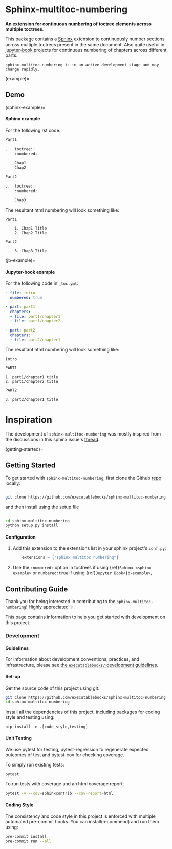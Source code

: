 # Sphinx-multitoc-numbering

**An extension for continuous numbering of toctree elements across multiple toctrees**.

This package contains a [Sphinx](http://www.sphinx-doc.org/en/master/) extension to continuously number sections across multiple toctrees present in the same document. Also quite useful in [jupyter-book](https://jupyterbook.org/) projects for continuous numbering of chapters across different parts.

```{warning}
sphinx-multitoc-numbering is in an active development stage and may change rapidly.
```

(example)=
## Demo

(sphinx-example)=
#### Sphinx example

For the following rst code:

```python
Part1

..  toctree::
    :numbered:

    Chap1
    Chap2

Part2

..  toctree::
    :numbered:

    Chap3
```
The resultant html numbering will look something like:


```
Part1

    1. Chap1 Title
    2. Chap2 Title

Part2

    3. Chap3 Title
```

(jb-example)=
#### Jupyter-book example

For the following code in `_toc.yml`:

```yaml
- file: intro
  numbered: true

- part: part1
  chapters:
  - file: part1/chapter1
  - file: part1/chapter2

- part: part2
  chapters:
  - file: part2/chapter1
```

The resultant html numbering will look something like:


```
Intro

PART1

1. part1/chapter1 title
2. part1/chapter2 title

PART2

3. part2/chapter1 title
```


# Inspiration

The development of `sphinx-multitoc-numbering` was mostly inspired from the discussions in this sphinx issue's [thread](https://github.com/sphinx-doc/sphinx/issues/3357).

(getting-started)=
## Getting Started

To get started with `sphinx-multitoc-numbering`, first clone the Github [repo](https://github.com/executablebooks/sphinx-multitoc-numbering) locally:

```bash

git clone https://github.com/executablebooks/sphinx-multitoc-numbering
```
and then install using the setup file

```bash

cd sphinx-multitoc-numbering
python setup.py install
```

#### Configuration

1. Add this extension to the extensions list in your sphinx project's `conf.py`:

    ```python
        extensions = ["sphinx_multitoc_numbering"]
    ```

2. Use the `:numbered:` option in toctrees  if using {ref}`Sphinx <sphinx-example>` or `numbered:true` if using {ref}`Jupyter Book<jb-example>`,

## Contributing Guide

Thank you for being interested in contributing to the `sphinx-multitoc-numbering`! Highly appreciated ✨.

This page contains information to help you get started with development on this project.

### Development

#### Guidelines

For information about development conventions, practices, and infrastructure, please see [the `executablebooks/` development guidelines](https://github.com/executablebooks/.github/blob/master/CONTRIBUTING.md).

#### Set-up

Get the source code of this project using git:

```bash
git clone https://github.com/executablebooks/sphinx-multitoc-numbering
cd sphinx-multitoc-numbering
```

Install all the dependencies of this project, including packages for coding style and testing using:

```
pip install -e .[code_style,testing]
```

#### Unit Testing

We use pytest for testing, pytest-regression to regenerate expected outcomes of test and pytest-cov for checking coverage.

To simply run existing tests:

```bash
pytest
```

To run tests with coverage and an html coverage report:

```bash
pytest -v --cov=sphinxcontrib --cov-report=html
```

#### Coding Style

The consistency and code style in this project is enforced with multiple automated pre-commit hooks. You can install(recommend) and run them using:

```bash
pre-commit install
pre-commit run --all
```
